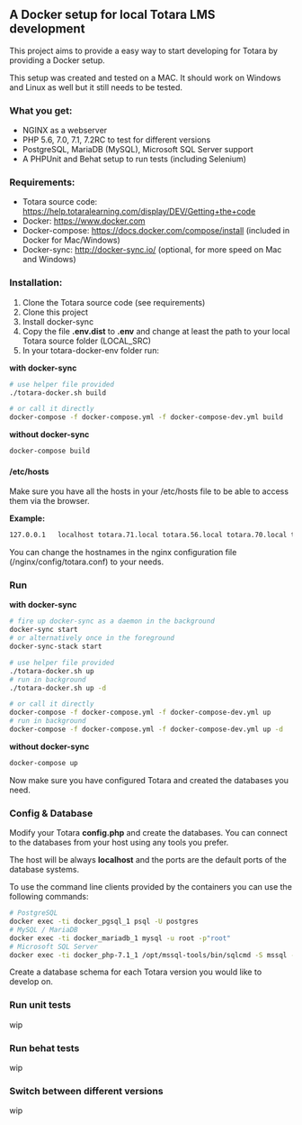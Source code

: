 ## A Docker setup for local Totara LMS development

This project aims to provide a easy way to start developing for Totara by providing a Docker setup.

This setup was created and tested on a MAC. It should work on Windows and Linux as well but it still needs to be tested.

### What you get:
 * NGINX as a webserver
 * PHP 5.6, 7.0, 7.1, 7.2RC to test for different versions
 * PostgreSQL, MariaDB (MySQL), Microsoft SQL Server support
 * A PHPUnit and Behat setup to run tests (including Selenium)

### Requirements:
 * Totara source code: https://help.totaralearning.com/display/DEV/Getting+the+code
 * Docker: https://www.docker.com
 * Docker-compose: https://docs.docker.com/compose/install (included in Docker for Mac/Windows)
 * Docker-sync: http://docker-sync.io/ (optional, for more speed on Mac and Windows)

### Installation:
 1. Clone the Totara source code (see requirements) 
 1. Clone this project
 1. Install docker-sync
 1. Copy the file __.env.dist__ to __.env__ and change at least the path to your local Totara source folder (LOCAL_SRC)
 1. In your totara-docker-env folder run:

__with docker-sync__
```bash
# use helper file provided
./totara-docker.sh build

# or call it directly
docker-compose -f docker-compose.yml -f docker-compose-dev.yml build
```

__without docker-sync__
```bash
docker-compose build
```

#### /etc/hosts
Make sure you have all the hosts in your /etc/hosts file to be able to access them via the browser.

__Example:__
```bash
127.0.0.1   localhost totara.71.local totara.56.local totara.70.local totara.72.local totara.71.local.behat
```

You can change the hostnames in the nginx configuration file (/nginx/config/totara.conf) to your needs.

### Run

__with docker-sync__
```bash
# fire up docker-sync as a daemon in the background
docker-sync start
# or alternatively once in the foreground
docker-sync-stack start

# use helper file provided
./totara-docker.sh up
# run in background
./totara-docker.sh up -d 

# or call it directly
docker-compose -f docker-compose.yml -f docker-compose-dev.yml up
# run in background
docker-compose -f docker-compose.yml -f docker-compose-dev.yml up -d 
```

__without docker-sync__
```bash
docker-compose up
```

Now make sure you have configured Totara and created the databases you need.

### Config & Database

Modify your Totara __config.php__ and create the databases. You can connect to the databases from your host using any tools you prefer.

The host will be always __localhost__ and the ports are the default ports of the database systems.

To use the command line clients provided by the containers you can use the following commands:

```bash
# PostgreSQL
docker exec -ti docker_pgsql_1 psql -U postgres
# MySQL / MariaDB
docker exec -ti docker_mariadb_1 mysql -u root -p"root"
# Microsoft SQL Server
docker exec -ti docker_php-7.1_1 /opt/mssql-tools/bin/sqlcmd -S mssql -U SA -P "Totara.Mssql1"
```

Create a database schema for each Totara version you would like to develop on.

### Run unit tests

wip

### Run behat tests

wip

### Switch between different versions

wip